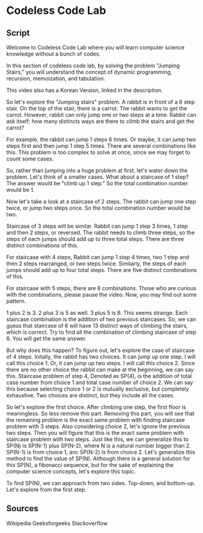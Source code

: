 # Codeless Code Lab

## Script

Welcome to Codeless Code Lab where you will learn computer science knowledge without a bunch of codes.

In this section of codeless code lab, by solving the problem "Jumping Stairs," you will understand the concept of dynamic programming, recursion, memoization, and tabulation.

This video also has a Korean Version, linked in the description.

So let's explore the "Jumping stairs" problem. A rabbit is in front of a 6 step stair. On the top of the stair, there is a carrot. The rabbit wants to get the carrot. However, rabbit can only jump one or two steps at a time. Rabbit can ask itself; how many distincts ways are there to climb the stairs and get the carrot?

For example, the rabbit can jump 1 steps 6 times. Or maybe, it can jump two steps first and then jump 1 step 5 times. There are several combinations like this. This problem is too complex to solve at once, since we may forget to count some cases.

So, rather than jumping into a huge problem at first, let's water down the problem. Let's think of a smaller cases. What about a staircase of 1 step? The answer would be "climb up 1 step." So the total combination number would be 1.

Now let's take a look at a staircase of 2 steps. The rabbit can jump one step twice, or jump two steps once. So the total combination number would be two.

Staircase of 3 steps will be similar. Rabbit can jump 1 step 3 times, 1 step and then 2 steps, or reversed. The rabbit needs to climb three steps, so the steps of each jumps should add up to three total steps. There are three distinct combinations of this.

For staircase with 4 steps, Rabbit can jump 1 step 4 times, two 1 step and then 2 steps rearranged, or two steps twice. Similarly, the steps of each jumps should add up to four total steps. There are five distinct combinations of this.

For staircase with 5 steps, there are 8 combinations. Those who are curious with the combinations, please pause the video.
Now, you may find out some pattern.

1 plus 2 is 3. 2 plus 3 is 5 as well. 3 plus 5 is 8. This seems strange. Each staircase combination is the addition of two previous staircases. So, we can guess that staircase of 6 will have 13 distinct ways of climbing the stairs, which is correct. Try to find all the combination of climbing staircase of step 6. You will get the same answer.

But why does this happen? To figure out, let's explore the case of staircase of 4 steps. Initally, the rabbit has two choices. It can jump up one step. I will call this choice 1. Or, it can jump up two steps. I will call this choice 2. Since there are no other choice the rabbit can make at the beginning, we can say this. Staircase problem of step 4, Denoted as SP(4), is the addition of total case number from choice 1 and total case number of choice 2. We can say this because selecting choice 1 or 2 is mutually exclusive, but completely exhaustive. Two choices are distinct, but they include all the cases.

So let's explore the first choice. After climbing one step, the first floor is meaningless. So less remove this part. Removing this part, you will see that the remaining problem is the exact same problem with finding staircase problem with 3 steps. Also considering choice 2, let's ignore the previous two steps. Then you will figure that this is the exact same problem with staircase problem with two steps. Just like this, we can generalize this to SP(N) is SP(N-1) plus SP(N-2), where N is a natural number bigger than 2. SP(N-1) is from choice 1, anc SP(N-2) is from choice 2. Let's generalize this method to find the value of SP(N). Although there is a general solution for this SP(N), a fibonacci sequence, but for the sake of explaining the computer science concepts, let's explore this topic.

To find SP(N), we can approach from two sides. Top-down, and bottom-up. Let's explore from the first step. 

## Sources

Wikipedia
Geeksforgeeks
Stackoverflow
